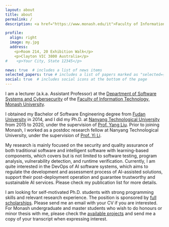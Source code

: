 ```yaml
---
layout: about
title: about
permalink: /
description: <a href="https://www.monash.edu/it">Faculty of Information Technology, Monash University, Australia</a>

profile:
  align: right
  image: my.jpg
  address: 
    <p>Room 214, 20 Exhibition Walk</p>
    <p>Clayton VIC 3800 Australia</p>
#    <p>Your City, State 12345</p>

news: true  # includes a list of news items
selected_papers: true # includes a list of papers marked as "selected={true}"
social: true  # includes social icons at the bottom of the page
---
```


I am a lecturer (a.k.a. Assistant Professor) at the [Department of Software Systems and Cybersecurity](https://www.monash.edu/it/ssc) of the [Faculty of Information Technology, Monash University](https://www.monash.edu/it).

I obtained my Bachelor of Software Engineering degree from [Fudan University](https://www.fudan.edu.cn/en/) in 2014, and I did my Ph.D. at [Nanyang Technological University](https://www.ntu.edu.sg/) from 2015 to 2020, under the supervision of [Prof. Yang Liu](https://personal.ntu.edu.sg/yangliu/).
Prior to joining Monash, I worked as a postdoc research fellow at Nanyang Technological University, under the supervision of [Prof. Yi Li](https://personal.ntu.edu.sg/yi_li/).

My research is mainly focused on the security and quality assurance of both traditional software and intelligent software with learning-based components, which covers but is not limited to software testing, program analysis, vulnerability detection, and runtime verification. Currently, I am quite interested in the DevOps of AI software systems, which aims to regulate the development and assessment process of AI-assisted solutions, support their post-deployment operation and guarantee trustworthy and sustainable AI services. Please check my publication list for more details.

I am looking for self-motivated Ph.D. students with strong programming skills and relevant research experience. The position is sponsored by [full scholarships](https://www.monash.edu/it/research/graduate-research/scholarships-and-support/scholarships-and-applications). Please send me an email with your CV if you are interested. For Monash undergraduate and master students who wish to do honours or minor thesis with me, please check the [available projects](https://supervisorconnect.it.monash.edu/supervisors/xiaoning-du) and send me a copy of your transcript when expressing interest.

<!---
Write your biography here. Tell the world about yourself. Link to your favorite [subreddit](http://reddit.com). You can put a picture in, too. The code is already in, just name your picture `prof_pic.jpg` and put it in the `img/` folder.

Put your address / P.O. box / other info right below your picture. You can also disable any these elements by editing `profile` property of the YAML header of your `_pages/about.md`. Edit `_bibliography/papers.bib` and Jekyll will render your [publications page](/al-folio/publications/) automatically.

Link to your social media connections, too. This theme is set up to use [Font Awesome icons](http://fortawesome.github.io/Font-Awesome/) and [Academicons](https://jpswalsh.github.io/academicons/), like the ones below. Add your Facebook, Twitter, LinkedIn, Google Scholar, or just disable all of them.
--->
